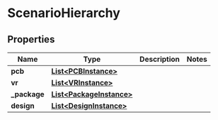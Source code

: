 

# ScenarioHierarchy

## Properties

Name | Type | Description | Notes
------------ | ------------- | ------------- | -------------
**pcb** | [**List&lt;PCBInstance&gt;**](PCBInstance.md) |  | 
**vr** | [**List&lt;VRInstance&gt;**](VRInstance.md) |  | 
**_package** | [**List&lt;PackageInstance&gt;**](PackageInstance.md) |  | 
**design** | [**List&lt;DesignInstance&gt;**](DesignInstance.md) |  | 



